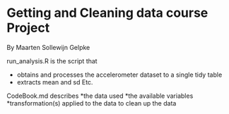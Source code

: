 # Getting and Cleaning data course Project
By Maarten Sollewijn Gelpke

run_analysis.R is the script that 
* obtains and processes the accelerometer dataset to a single tidy table
* extracts mean and sd
Etc.

CodeBook.md describes 
*the data used
*the available variables
*transformation(s) applied to the data to clean up the data